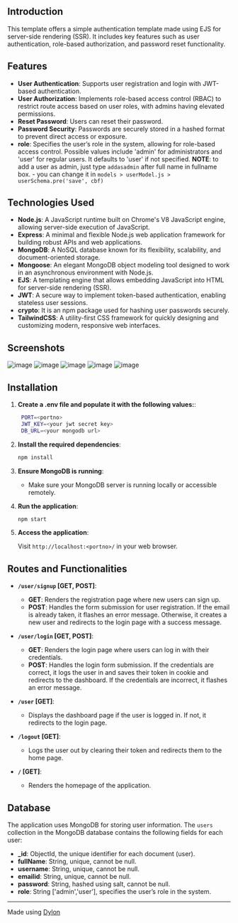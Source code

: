 ## Introduction

This template offers a simple authentication template made using EJS for server-side rendering (SSR). It includes key features such as user authentication, role-based authorization, and password reset functionality.

## Features

- **User Authentication**: Supports user registration and login with JWT-based authentication.
- **User Authorization**: Implements role-based access control (RBAC) to restrict route access based on user roles, with admins having elevated permissions.
- **Reset Password**: Users can reset their password.
- **Password Security**: Passwords are securely stored in a hashed format to prevent direct access or exposure.
- **role**:  Specifies the user’s role in the system, allowing for role-based access control. Possible values include 'admin' for administrators and 'user' for regular users. It defaults to 'user' if not specified.
    **NOTE**: to add a user as admin, just type ```addasadmin``` after full name in fullname box.
            - you can change it in ```models > userModel.js > userSchema.pre('save', cbf)```

## Technologies Used
- **Node.js**: A JavaScript runtime built on Chrome's V8 JavaScript engine, allowing server-side execution of JavaScript.
- **Express**: A minimal and flexible Node.js web application framework for building robust APIs and web applications.
- **MongoDB**: A NoSQL database known for its flexibility, scalability, and document-oriented storage.
- **Mongoose**: An elegant MongoDB object modeling tool designed to work in an asynchronous environment with Node.js.
- **EJS**: A templating engine that allows embedding JavaScript into HTML for server-side rendering (SSR).
- **JWT**: A secure way to implement token-based authentication, enabling stateless user sessions.
- **crypto**: It is an npm package used for hashing user passwords securely.
- **TailwindCSS**: A utility-first CSS framework for quickly designing and customizing modern, responsive web interfaces.


## Screenshots
![image](https://github.com/user-attachments/assets/c0859525-7b94-48b2-b574-c205caa847c5)
![image](https://github.com/user-attachments/assets/200fb551-1641-40ac-bd33-4c4c56ae0e47)
![image](https://github.com/user-attachments/assets/ea58c6d1-e15e-43f1-a0b3-693679ba7274)
![image](https://github.com/user-attachments/assets/ea3753c5-d434-4d88-858a-f01ea6db5c68)
![image](https://github.com/user-attachments/assets/c1de462b-72bb-47fa-8a24-ee408ccdb247)









## Installation
1. **Create a .env file and populate it with the following values:**:

   ```bash
    PORT=<portno>
    JWT_KEY=<your jwt secret key>
    DB_URL=<your mongodb url>
   ```

2. **Install the required dependencies**:

   ```bash
   npm install
   ```

3. **Ensure MongoDB is running**:
   - Make sure your MongoDB server is running locally or accessible remotely.

4. **Run the application**:

   ```bash
   npm start
   ```

5. **Access the application**:

   Visit `http://localhost:<portno>/` in your web browser.

## Routes and Functionalities

- **`/user/signup` [GET, POST]**:
  - **GET**: Renders the registration page where new users can sign up.
  - **POST**: Handles the form submission for user registration. If the email is already taken, it flashes an error message. Otherwise, it creates a new user and redirects to the login page with a success message.

- **`/user/login` [GET, POST]**:
  - **GET**: Renders the login page where users can log in with their credentials.
  - **POST**: Handles the login form submission. If the credentials are correct, it logs the user in and saves their token in cookie and redirects to the dashboard. If the credentials are incorrect, it flashes an error message.

- **`/user` [GET]**:
  - Displays the dashboard page if the user is logged in. If not, it redirects to the login page.

- **`/logout` [GET]**:
  - Logs the user out by clearing their token and redirects them to the home page.

- **`/` [GET]**:
  - Renders the homepage of the application.

## Database

The application uses MongoDB for storing user information. The `users` collection in the MongoDB database contains the following fields for each user:

- **_id**: ObjectId, the unique identifier for each document (user).
- **fullName**: String, unique, cannot be null.
- **username**: String, unique, cannot be null.
- **emailid**: String, unique, cannot be null.
- **password**: String, hashed using salt, cannot be null.
- **role**:  String ['admin','user'], specifies the user’s role in the system.

---

Made using [Dylon](https://github.com/Abhishek-Mallick/Dylon)
